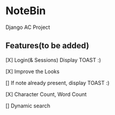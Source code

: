 # NoteBin
Django AC Project

## Features(to be added)

[X] Login(& Sessions) Display TOAST :)

[X] Improve the Looks

[] If note already present, display TOAST :)

[X] Character Count, Word Count 

[] Dynamic search
